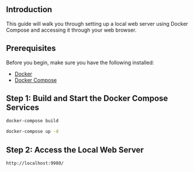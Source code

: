 
## Introduction


This guide will walk you through setting up a local web server using Docker Compose and accessing it through your web browser.

## Prerequisites

Before you begin, make sure you have the following installed:

- [Docker](https://docs.docker.com/get-docker/)
- [Docker Compose](https://docs.docker.com/compose/install/)

## Step 1: Build and Start the Docker Compose Services

```bash
docker-compose build
```

```bash
docker-compose up -d
```

## Step 2: Access the Local Web Server



```bash
http://localhost:9980/
```
